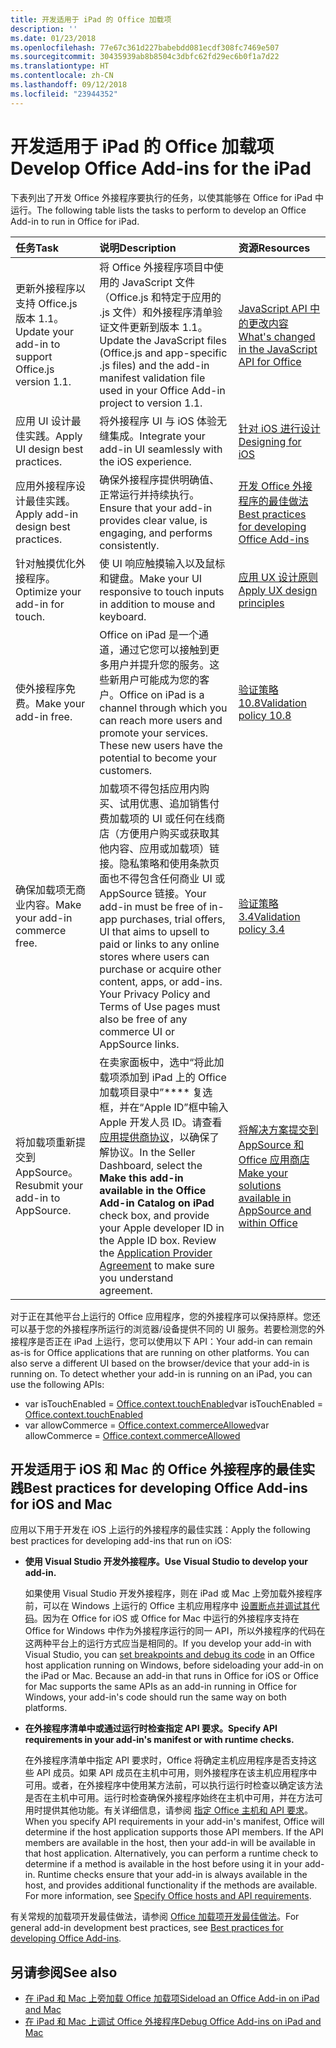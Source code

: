 ```yaml
---
title: 开发适用于 iPad 的 Office 加载项
description: ''
ms.date: 01/23/2018
ms.openlocfilehash: 77e67c361d227babebdd081ecdf308fc7469e507
ms.sourcegitcommit: 30435939ab8b8504c3dbfc62fd29ec6b0f1a7d22
ms.translationtype: HT
ms.contentlocale: zh-CN
ms.lasthandoff: 09/12/2018
ms.locfileid: "23944352"
---
```

# <a name="develop-office-add-ins-for-the-ipad"></a><span data-ttu-id="4561f-102">开发适用于 iPad 的 Office 加载项</span><span class="sxs-lookup"><span data-stu-id="4561f-102">Develop Office Add-ins for the iPad</span></span>


<span data-ttu-id="4561f-103">下表列出了开发 Office 外接程序要执行的任务，以使其能够在 Office for iPad 中运行。</span><span class="sxs-lookup"><span data-stu-id="4561f-103">The following table lists the tasks to perform to develop an Office Add-in to run in Office for iPad.</span></span>


|<span data-ttu-id="4561f-104">**任务**</span><span class="sxs-lookup"><span data-stu-id="4561f-104">**Task**</span></span>|<span data-ttu-id="4561f-105">**说明**</span><span class="sxs-lookup"><span data-stu-id="4561f-105">**Description**</span></span>|<span data-ttu-id="4561f-106">**资源**</span><span class="sxs-lookup"><span data-stu-id="4561f-106">**Resources**</span></span>|
|:-----|:-----|:-----|
|<span data-ttu-id="4561f-107">更新外接程序以支持 Office.js 版本 1.1。</span><span class="sxs-lookup"><span data-stu-id="4561f-107">Update your add-in to support Office.js version 1.1.</span></span>|<span data-ttu-id="4561f-108">将 Office 外接程序项目中使用的 JavaScript 文件（Office.js 和特定于应用的 .js 文件）和外接程序清单验证文件更新到版本 1.1。</span><span class="sxs-lookup"><span data-stu-id="4561f-108">Update the JavaScript files (Office.js and app-specific .js files) and the add-in manifest validation file used in your Office Add-in project to version 1.1.</span></span>|[<span data-ttu-id="4561f-109">JavaScript API 中的更改内容</span><span class="sxs-lookup"><span data-stu-id="4561f-109">What's changed in the JavaScript API for Office</span></span>](https://docs.microsoft.com/javascript/office/what's-changed-in-the-javascript-api-for-office?view=office-js)|
|<span data-ttu-id="4561f-110">应用 UI 设计最佳实践。</span><span class="sxs-lookup"><span data-stu-id="4561f-110">Apply UI design best practices.</span></span>|<span data-ttu-id="4561f-111">将外接程序 UI 与 iOS 体验无缝集成。</span><span class="sxs-lookup"><span data-stu-id="4561f-111">Integrate your add-in UI seamlessly with the iOS experience.</span></span>|[<span data-ttu-id="4561f-112">针对 iOS 进行设计</span><span class="sxs-lookup"><span data-stu-id="4561f-112">Designing for iOS</span></span>](https://developer.apple.com/library/ios/documentation/UserExperience/Conceptual/MobileHIG/)|
|<span data-ttu-id="4561f-113">应用外接程序设计最佳实践。</span><span class="sxs-lookup"><span data-stu-id="4561f-113">Apply add-in design best practices.</span></span>|<span data-ttu-id="4561f-114">确保外接程序提供明确值、正常运行并持续执行。</span><span class="sxs-lookup"><span data-stu-id="4561f-114">Ensure that your add-in provides clear value, is engaging, and performs consistently.</span></span>|[<span data-ttu-id="4561f-115">开发 Office 外接程序的最佳做法</span><span class="sxs-lookup"><span data-stu-id="4561f-115">Best practices for developing Office Add-ins</span></span>](../concepts/add-in-development-best-practices.md)|
|<span data-ttu-id="4561f-116">针对触摸优化外接程序。</span><span class="sxs-lookup"><span data-stu-id="4561f-116">Optimize your add-in for touch.</span></span>|<span data-ttu-id="4561f-117">使 UI 响应触摸输入以及鼠标和键盘。</span><span class="sxs-lookup"><span data-stu-id="4561f-117">Make your UI responsive to touch inputs in addition to mouse and keyboard.</span></span>|[<span data-ttu-id="4561f-118">应用 UX 设计原则</span><span class="sxs-lookup"><span data-stu-id="4561f-118">Apply UX design principles</span></span>](../concepts/add-in-development-best-practices.md#apply-ux-design-principles)|
|<span data-ttu-id="4561f-119">使外接程序免费。</span><span class="sxs-lookup"><span data-stu-id="4561f-119">Make your add-in free.</span></span>|<span data-ttu-id="4561f-p101">Office on iPad 是一个通道，通过它您可以接触到更多用户并提升您的服务。这些新用户可能成为您的客户。</span><span class="sxs-lookup"><span data-stu-id="4561f-p101">Office on iPad is a channel through which you can reach more users and promote your services. These new users have the potential to become your customers.</span></span>|[<span data-ttu-id="4561f-122">验证策略 10.8</span><span class="sxs-lookup"><span data-stu-id="4561f-122">Validation policy 10.8</span></span>](https://docs.microsoft.com/office/dev/store/validation-policies#10-apps-and-add-ins-utilize-supported-capabilities)|
|<span data-ttu-id="4561f-123">确保加载项无商业内容。</span><span class="sxs-lookup"><span data-stu-id="4561f-123">Make your add-in commerce free.</span></span>|<span data-ttu-id="4561f-124">加载项不得包括应用内购买、试用优惠、追加销售付费加载项的 UI 或任何在线商店（方便用户购买或获取其他内容、应用或加载项）链接。隐私策略和使用条款页面也不得包含任何商业 UI 或 AppSource 链接。</span><span class="sxs-lookup"><span data-stu-id="4561f-124">Your add-in must be free of in-app purchases, trial offers, UI that aims to upsell to paid or links to any online stores where users can purchase or acquire other content, apps, or add-ins. Your Privacy Policy and Terms of Use pages must also be free of any commerce UI or AppSource links.</span></span>|[<span data-ttu-id="4561f-125">验证策略 3.4</span><span class="sxs-lookup"><span data-stu-id="4561f-125">Validation policy 3.4</span></span>](https://docs.microsoft.com/office/dev/store/validation-policies#3-apps-and-add-ins-can-sell-additional-features-or-content-through-purchases-within-the-app-or-add-in)|
|<span data-ttu-id="4561f-126">将加载项重新提交到 AppSource。</span><span class="sxs-lookup"><span data-stu-id="4561f-126">Resubmit your add-in to AppSource.</span></span>|<span data-ttu-id="4561f-p102">在卖家面板中，选中“将此加载项添加到 iPad 上的 Office 加载项目录中”\*\*\*\* 复选框，并在“Apple ID”框中输入 Apple 开发人员 ID。请查看[应用提供商协议](https://sellerdashboard.microsoft.com/Assets/Content/Agreements/en-US/Office_Store_Seller_Agreement_20120927.htm)，以确保了解协议。</span><span class="sxs-lookup"><span data-stu-id="4561f-p102">In the Seller Dashboard, select the **Make this add-in available in the Office Add-in Catalog on iPad** check box, and provide your Apple developer ID in the Apple ID box. Review the [Application Provider Agreement](https://sellerdashboard.microsoft.com/Assets/Content/Agreements/en-US/Office_Store_Seller_Agreement_20120927.htm) to make sure you understand agreement.</span></span>|[<span data-ttu-id="4561f-129">将解决方案提交到 AppSource 和 Office 应用商店</span><span class="sxs-lookup"><span data-stu-id="4561f-129">Make your solutions available in AppSource and within Office</span></span>](https://docs.microsoft.com/office/dev/store/submit-to-the-office-store)|

<span data-ttu-id="4561f-p103">对于正在其他平台上运行的 Office 应用程序，您的外接程序可以保持原样。您还可以基于您的外接程序所运行的浏览器/设备提供不同的 UI 服务。若要检测您的外接程序是否正在 iPad 上运行，您可以使用以下 API：</span><span class="sxs-lookup"><span data-stu-id="4561f-p103">Your add-in can remain as-is for Office applications that are running on other platforms. You can also serve a different UI based on the browser/device that your add-in is running on. To detect whether your add-in is running on an iPad, you can use the following APIs:</span></span>
- <span data-ttu-id="4561f-133">var isTouchEnabled = [Office.context.touchEnabled](https://docs.microsoft.com/javascript/api/office/office.context?view=office-js#touchenabled)</span><span class="sxs-lookup"><span data-stu-id="4561f-133">var isTouchEnabled = [Office.context.touchEnabled](https://docs.microsoft.com/javascript/api/office/office.context?view=office-js#touchenabled)</span></span>
- <span data-ttu-id="4561f-134">var allowCommerce = [Office.context.commerceAllowed](https://docs.microsoft.com/javascript/api/office/office.context?view=office-js#commerceallowed)</span><span class="sxs-lookup"><span data-stu-id="4561f-134">var allowCommerce = [Office.context.commerceAllowed](https://docs.microsoft.com/javascript/api/office/office.context?view=office-js#commerceallowed)</span></span>
    

## <a name="best-practices-for-developing-office-add-ins-for-ios-and-mac"></a><span data-ttu-id="4561f-135">开发适用于 iOS 和 Mac 的 Office 外接程序的最佳实践</span><span class="sxs-lookup"><span data-stu-id="4561f-135">Best practices for developing Office Add-ins for iOS and Mac</span></span>

<span data-ttu-id="4561f-136">应用以下用于开发在 iOS 上运行的外接程序的最佳实践：</span><span class="sxs-lookup"><span data-stu-id="4561f-136">Apply the following best practices for developing add-ins that run on iOS:</span></span>


-  <span data-ttu-id="4561f-137">**使用 Visual Studio 开发外接程序。**</span><span class="sxs-lookup"><span data-stu-id="4561f-137">**Use Visual Studio to develop your add-in.**</span></span>
    
    <span data-ttu-id="4561f-p104">如果使用 Visual Studio 开发外接程序，则在 iPad 或 Mac 上旁加载外接程序前，可以在 Windows 上运行的 Office 主机应用程序中 [设置断点并调试其代码](../develop/create-and-debug-office-add-ins-in-visual-studio.md)。因为在 Office for iOS 或 Office for Mac 中运行的外接程序支持在 Office for Windows 中作为外接程序运行的同一 API，所以外接程序的代码在这两种平台上的运行方式应当是相同的。</span><span class="sxs-lookup"><span data-stu-id="4561f-p104">If you develop your add-in with Visual Studio, you can [set breakpoints and debug its code](../develop/create-and-debug-office-add-ins-in-visual-studio.md) in an Office host application running on Windows, before sideloading your add-in on the iPad or Mac. Because an add-in that runs in Office for iOS or Office for Mac supports the same APIs as an add-in running in Office for Windows, your add-in's code should run the same way on both platforms.</span></span>
    
-  <span data-ttu-id="4561f-140">**在外接程序清单中或通过运行时检查指定 API 要求。**</span><span class="sxs-lookup"><span data-stu-id="4561f-140">**Specify API requirements in your add-in's manifest or with runtime checks.**</span></span>
    
    <span data-ttu-id="4561f-p105">在外接程序清单中指定 API 要求时，Office 将确定主机应用程序是否支持这些 API 成员。如果 API 成员在主机中可用，则外接程序在该主机应用程序中可用。或者，在外接程序中使用某方法前，可以执行运行时检查以确定该方法是否在主机中可用。运行时检查确保外接程序始终在主机中可用，并在方法可用时提供其他功能。有关详细信息，请参阅 [指定 Office 主机和 API 要求](specify-office-hosts-and-api-requirements.md)。</span><span class="sxs-lookup"><span data-stu-id="4561f-p105">When you specify API requirements in your add-in's manifest, Office will determine if the host application supports those API members. If the API members are available in the host, then your add-in will be available in that host application. Alternatively, you can perform a runtime check to determine if a method is available in the host before using it in your add-in. Runtime checks ensure that your add-in is always available in the host, and provides additional functionality if the methods are available. For more information, see [Specify Office hosts and API requirements](specify-office-hosts-and-api-requirements.md).</span></span>
    
<span data-ttu-id="4561f-146">有关常规的加载项开发最佳做法，请参阅 [Office 加载项开发最佳做法](../concepts/add-in-development-best-practices.md)。</span><span class="sxs-lookup"><span data-stu-id="4561f-146">For general add-in development best practices, see [Best practices for developing Office Add-ins](../concepts/add-in-development-best-practices.md).</span></span>


## <a name="see-also"></a><span data-ttu-id="4561f-147">另请参阅</span><span class="sxs-lookup"><span data-stu-id="4561f-147">See also</span></span>

- [<span data-ttu-id="4561f-148">在 iPad 和 Mac 上旁加载 Office 加载项</span><span class="sxs-lookup"><span data-stu-id="4561f-148">Sideload an Office Add-in on iPad and Mac</span></span>](../testing/sideload-an-office-add-in-on-ipad-and-mac.md)  
- [<span data-ttu-id="4561f-149">在 iPad 和 Mac 上调试 Office 外接程序</span><span class="sxs-lookup"><span data-stu-id="4561f-149">Debug Office Add-ins on iPad and Mac</span></span>](../testing/debug-office-add-ins-on-ipad-and-mac.md)
    
